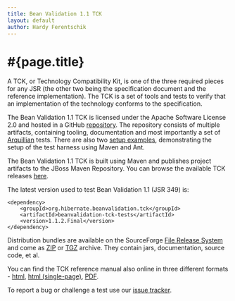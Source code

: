 ```yaml
---
title: Bean Validation 1.1 TCK
layout: default
author: Hardy Ferentschik
---
```


# #{page.title}

A TCK, or Technology Compatibility Kit, is one of the three required pieces for any JSR 
(the other two being the specification document and the reference implementation). The TCK is a set 
of tools and tests to verify that an implementation of the technology conforms to the specification. 

The Bean Validation 1.1 TCK is licensed under the Apache Software License 2.0 and hosted in a GitHub 
[repository](https://github.com/beanvalidation/beanvalidation-tck).
The repository consists of multiple artifacts, containing tooling, documentation and most importantly 
a set of [Arquillian](http://arquillian.org/) tests. There are also two 
[setup examples](https://github.com/beanvalidation/beanvalidation-tck/tree/master/setup-examples), 
demonstrating the setup of the test harness using Maven and Ant. 

The Bean Validation 1.1 TCK is built using Maven and publishes project artifacts to the JBoss Maven Repository.
You can browse the available TCK releases 
[here](http://repository.jboss.org/nexus/content/groups/public-jboss/org/hibernate/hibernate-validator/).

The latest version used to test Bean Validation 1.1 (JSR 349) is:

    <dependency>
        <groupId>org.hibernate.beanvalidation.tck</groupId>
        <artifactId>beanvalidation-tck-tests</artifactId>
        <version>1.1.2.Final</version>
    </dependency>

Distribution bundles are available on the SourceForge [File Release System](http://sourceforge.net/projects/hibernate/files/beanvalidation-tck) and come as 
[ZIP](http://sourceforge.net/projects/hibernate/files/beanvalidation-tck/1.1.2.Final/beanvalidation-tck-dist-1.1.2.Final.zip/download) 
or [TGZ](http://sourceforge.net/projects/hibernate/files/beanvalidation-tck/1.1.2.Final/beanvalidation-tck-dist-1.1.2.Final.tar.gz/download) 
archive.
They contain jars, documentation, source code, et al.

You can find the TCK reference manual also online in three different formats - 
[html](http://docs.jboss.org/hibernate/beanvalidation/tck/1.1/reference/html), 
[html (single-page)](http://docs.jboss.org/hibernate/beanvalidation/tck/1.1/reference/html_single/), 
[PDF](http://docs.jboss.org/hibernate/beanvalidation/tck/1.1/reference/pdf/beanvalidation-tck-documentation.pdf).

To report a bug or challenge a test use our [issue tracker](https://hibernate.atlassian.net/browse/BVTCK).